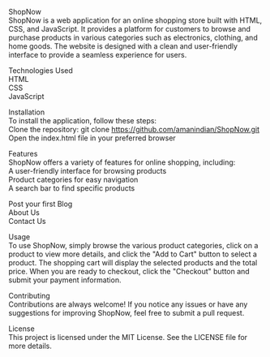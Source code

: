 ShopNow  
ShopNow is a web application for an online shopping store built with HTML, CSS, and JavaScript. It provides a platform for customers to browse and purchase products in various categories such as electronics, clothing, and home goods. The website is designed with a clean and user-friendly interface to provide a seamless experience for users.  

Technologies Used  
HTML  
CSS  
JavaScript  

Installation  
To install the application, follow these steps:  
Clone the repository: git clone https://github.com/amanindian/ShopNow.git
Open the index.html file in your preferred browser  

Features  
ShopNow offers a variety of features for online shopping, including:  
A user-friendly interface for browsing products  
Product categories for easy navigation  
A search bar to find specific products  
<!-- The ability to add products to a shopping cart
A shopping cart that displays the selected products and total price
The ability to checkout and submit payment information 
-->
Post your first Blog   
About Us  
Contact Us  

Usage   
To use ShopNow, simply browse the various product categories, click on a product to view more details, and click the "Add to Cart" button to select a product. The shopping cart will display the selected products and the total price. When you are ready to checkout, click the "Checkout" button and submit your payment information.

Contributing  
Contributions are always welcome! If you notice any issues or have any suggestions for improving ShopNow, feel free to submit a pull request. 

License   
This project is licensed under the MIT License. See the LICENSE file for more details.  

